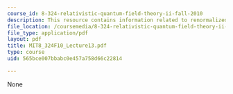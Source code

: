 ```yaml
---
course_id: 8-324-relativistic-quantum-field-theory-ii-fall-2010
description: This resource contains information related to renormalized lagrangian.
file_location: /coursemedia/8-324-relativistic-quantum-field-theory-ii-fall-2010/565bce007bbabc0e457a758d66c22814_MIT8_324F10_Lecture13.pdf
file_type: application/pdf
layout: pdf
title: MIT8_324F10_Lecture13.pdf
type: course
uid: 565bce007bbabc0e457a758d66c22814

---
```

None